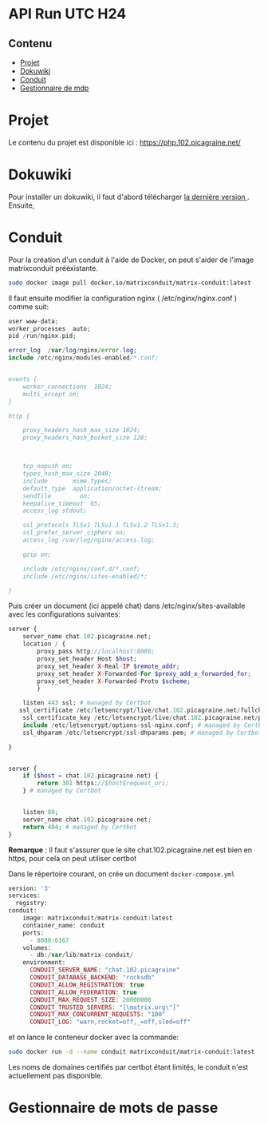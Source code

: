 # API Run UTC H24
## Contenu
- [Projet](#Projet)
- [Dokuwiki](#Dokuwiki)
- [Conduit](#Conduit)
- [Gestionnaire de mdp](#Gestionnaire-de-mots-de-passe)
  
# Projet

Le contenu du projet est disponible ici : https://php.102.picagraine.net/ 

# Dokuwiki

Pour installer un dokuwiki, il faut d'abord télécharger <a href ="https://download.dokuwiki.org/"> la dernière version </a>.
Ensuite, 

# Conduit

Pour la création d'un conduit à l'aide de Docker, on peut s'aider de l'image matrixconduit prééxistante.
```bash
sudo docker image pull docker.io/matrixconduit/matrix-conduit:latest
```
Il faut ensuite modifier la configuration nginx ( /etc/nginx/nginx.conf ) comme suit:
```php
user www-data;
worker_processes  auto;
pid /run/nginx.pid;

error_log  /var/log/nginx/error.log;
include /etc/nginx/modules-enabled/*.conf;


events {
    worker_connections  1024;
    multi_accept on;
}

http {

    proxy_headers_hash_max_size 1024;
    proxy_headers_hash_bucket_size 128;



    tcp_nopush on;
    types_hash_max_size 2048;
    include       mime.types;
    default_type  application/octet-stream;
    sendfile        on;
    keepalive_timeout  65;
    access_log stdout;

    ssl_protocols TLSv1 TLSv1.1 TLSv1.2 TLSv1.3;
    ssl_prefer_server_ciphers on;
    access_log /var/log/nginx/access.log;

    gzip on;

    include /etc/nginx/conf.d/*.conf;
    include /etc/nginx/sites-enabled/*;

}
```
Puis créer un document (ici appelé chat) dans /etc/nginx/sites-available avec les configurations suivantes:

```php
server {
    server_name chat.102.picagraine.net;
    location / {
        proxy_pass http://localhost:8080;
        proxy_set_header Host $host;
        proxy_set_header X-Real-IP $remote_addr;
        proxy_set_header X-Forwarded-For $proxy_add_x_forwarded_for;
        proxy_set_header X-Forwarded-Proto $scheme;
        }

    listen 443 ssl; # managed by Certbot
   ssl_certificate /etc/letsencrypt/live/chat.102.picagraine.net/fullchain.pem; # managed by Certbot
    ssl_certificate_key /etc/letsencrypt/live/chat.102.picagraine.net/privkey.pem; # managed by Certbot
    include /etc/letsencrypt/options-ssl-nginx.conf; # managed by Certbot
    ssl_dhparam /etc/letsencrypt/ssl-dhparams.pem; # managed by Certbot

}


server {
    if ($host = chat.102.picagraine.net) {
        return 301 https://$host$request_uri;
    } # managed by Certbot


    listen 80;
    server_name chat.102.picagraine.net;
    return 404; # managed by Certbot
}
```
**Remarque** : Il faut s'assurer que le site chat.102.picagraine.net est bien en https, pour cela on peut utiliser certbot

Dans le répertoire courant, on crée un document ```docker-compose.yml ```

```php
version: '3'
services:
  registry:
conduit:
    image: matrixconduit/matrix-conduit:latest
    container_name: conduit
    ports:
      - 8080:6167
    volumes:
      - db:/var/lib/matrix-conduit/
    environment:
      CONDUIT_SERVER_NAME: "chat.102.picagraine"
      CONDUIT_DATABASE_BACKEND: "rocksdb"
      CONDUIT_ALLOW_REGISTRATION: true
      CONDUIT_ALLOW_FEDERATION: true
      CONDUIT_MAX_REQUEST_SIZE: 20000000
      CONDUIT_TRUSTED_SERVERS: "[\matrix.org\"]"
      CONDUIT_MAX_CONCURRENT_REQUESTS: "100"
      CONDUIT_LOG: "warn,rocket=off,_=off,sled=off"
```
et on lance le conteneur docker avec la commande: 

```bash
sudo docker run -d --name conduit matrixconduit/matrix-conduit:latest
```
Les noms de domaines certifiés par certbot étant limités, le conduit n'est actuellement pas disponible.

# Gestionnaire de mots de passe
